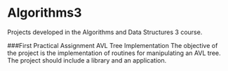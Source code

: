 # Algorithms3
Projects developed in the Algorithms and Data Structures 3 course.

###First Practical Assignment
AVL Tree Implementation
The objective of the project is the implementation of routines for manipulating an AVL tree. The project should include a library and an application.
